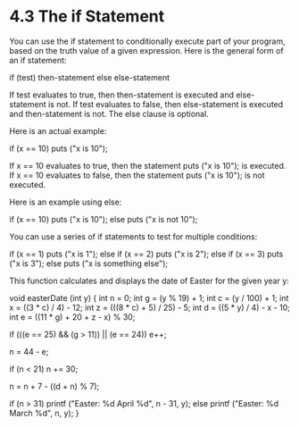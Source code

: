 # 4.3 The if Statement

You can use the if statement to conditionally execute part of your program, based on the truth value of a given expression. Here is the general form of an if statement:

if (test)
  then-statement
else
  else-statement

If test evaluates to true, then then-statement is executed and else-statement is not. If test evaluates to false, then else-statement is executed and then-statement is not. The else clause is optional.

Here is an actual example:

if (x == 10)
  puts ("x is 10");

If x == 10 evaluates to true, then the statement puts ("x is 10"); is executed. If x == 10 evaluates to false, then the statement puts ("x is 10"); is not executed.

Here is an example using else:

if (x == 10)
  puts ("x is 10");
else
  puts ("x is not 10");

You can use a series of if statements to test for multiple conditions:

if (x == 1)
  puts ("x is 1");
else if (x == 2)
  puts ("x is 2");
else if (x == 3)
  puts ("x is 3");
else
  puts ("x is something else");

This function calculates and displays the date of Easter for the given year y:

void
easterDate (int y)
{
  int n = 0;
  int g = (y % 19) + 1;
  int c = (y / 100) + 1;
  int x = ((3 * c) / 4) - 12;
  int z = (((8 * c) + 5) / 25) - 5;
  int d = ((5 * y) / 4) - x - 10;
  int e = ((11 * g) + 20 + z - x) % 30;

  if (((e == 25) && (g > 11)) || (e == 24))
    e++;

  n = 44 - e;

  if (n < 21)
    n += 30;

  n = n + 7 - ((d + n) % 7);

  if (n > 31)
    printf ("Easter: %d April %d", n - 31, y);
  else
    printf ("Easter: %d March %d", n, y);
}
